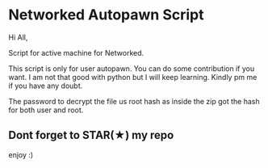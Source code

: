 # Networked Autopawn Script

Hi All,

Script for active machine for Networked.

This script is only for user autopawn. You can do some contribution if you want. I am not that good with python but I will keep learning. Kindly pm me if you have any doubt.

The password to decrypt the file us root hash as inside the zip got the hash for both user and root.

<h2>Dont forget to STAR(★) my repo</h2>

enjoy :)

